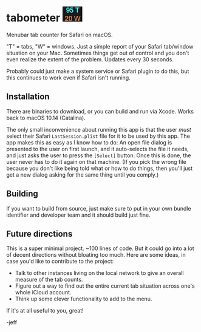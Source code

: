 # tabometer ![Tabometer Screenshot](https://github.com/hyperjeff/tabometer/blob/main/95-20.png)
Menubar tab counter for Safari on macOS.

"T" = tabs, "W" = windows. Just a simple report of your Safari tab/window situation on your Mac. Sometimes things get out of control and you don't even realize the extent of the problem. Updates every 30 seconds.

Probably could just make a system service or Safari plugin to do this, but this continues to work even if Safari isn't running.

## Installation
There are binaries to download, or you can build and run via Xcode. Works back to macOS 10.14 (Catalina).

The only small inconvenience about running this app is that the user _must_ select their Safari `LastSession.plist` file for it to be used by this app. The app makes this as easy as I know how to do: An open file dialog is presented to the user on first launch, and it auto-selects the file it needs, and just asks the user to press the `[Select]` button. Once this is done, the user never has to do it again on that machine. (If you pick the wrong file because you don't like being told what or how to do things, then you'll just get a new dialog asking for the same thing until you comply.)

## Building
If you want to build from source, just make sure to put in your own bundle identifier and developer team and it should build just fine.

## Future directions
This is a super minimal project. ~100 lines of code. But it could go into a lot of decent directions without bloating too much. Here are some ideas, in case you'd like to contribute to the project:

* Talk to other instances living on the local network to give an overall measure of the tab counts.
* Figure out a way to find out the entire current tab situation across one's whole iCloud account.
* Think up some clever functionality to add to the menu.

If it's at all useful to you, great!

-jeff
